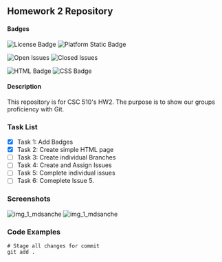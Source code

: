 ## Homework 2 Repository

#### Badges

![License Badge](https://img.shields.io/github/license/SE25GroupProject/git-homework2.svg)
![Platform Static Badge](https://img.shields.io/badge/Platform-Linux-purple)

![Open Issues](https://img.shields.io/github/issues/SE25GroupProject/git-homework2.svg)
![Closed Issues](https://img.shields.io/github/issues-closed/SE25GroupProject/git-homework2.svg)

![HTML Badge](https://img.shields.io/badge/HTML5-E34F26?style=for-the-badge&logo=html5&logoColor=white)
![CSS Badge](https://img.shields.io/badge/CSS-239120?&style=for-the-badge&logo=css3&logoColor=white)

#### Description

This repository is for CSC 510's HW2. The purpose is to show our groups proficiency with Git.

### Task List

- [x] Task 1: Add Badges
- [x] Task 2: Create simple HTML page
- [ ] Task 3: Create individual Branches
- [ ] Task 4: Create and Assign Issues
- [ ] Task 5: Complete individual issues
- [ ] Task 6: Comeplete Issue 5.

### Screenshots

![img_1_mdsanche]([https://cdn-icons-png.flaticon.com/256/5360/5360938.png](https://github.com/SE25GroupProject/git-homework2/blob/mdsanche/mdsancheImages/hw2csc510-1-mdsanche.png))
![img_1_mdsanche]([https://cdn-icons-png.flaticon.com/256/5360/5360938.png](https://github.com/SE25GroupProject/git-homework2/blob/mdsanche/mdsancheImages/hw2csc510-2-mdsanche.png))

### Code Examples

```
# Stage all changes for commit
git add .
```
